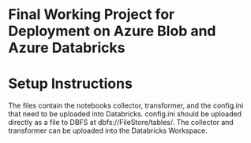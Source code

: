 # Final Working Project for Deployment on Azure Blob and Azure Databricks

# Setup Instructions
The files contain the notebooks collector, transformer, and the config.ini that need to be uploaded into Databricks. config.ini should be uploaded directly as a file to DBFS at dbfs://FileStore/tables/. The collector and transformer can be uploaded into the Databricks Workspace.

